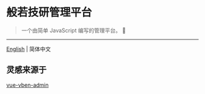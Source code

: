 # 般若技研管理平台

> 一个由简单 JavaScript 编写的管理平台。 👑

---

[English](./README.md) | 简体中文

## 灵感来源于

[vue-vben-admin](https://github.com/vbenjs/vue-vben-admin)